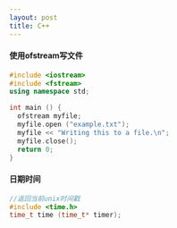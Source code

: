 ```yaml
---
layout: post
title: C++
---
```


#### 使用ofstream写文件
```C++
#include <iostream>
#include <fstream>
using namespace std;

int main () {
  ofstream myfile;
  myfile.open ("example.txt");
  myfile << "Writing this to a file.\n";
  myfile.close();
  return 0;
}
```

#### 日期时间
```C++
//返回当前unix时间戳
#include <time.h>
time_t time (time_t* timer);
```